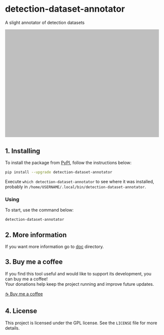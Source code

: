 # detection-dataset-annotator

A slight annotator of detection datasets

![logo](https://raw.githubusercontent.com/trucomanx/DetectionDatasetAnnotator/main/screenshot.png)

## 1. Installing

To install the package from [PyPI](https://pypi.org/project/detection-dataset-annotator/), follow the instructions below:


```bash
pip install --upgrade detection-dataset-annotator
```

Execute `which detection-dataset-annotator` to see where it was installed, probably in `/home/USERNAME/.local/bin/detection-dataset-annotator`.

### Using

To start, use the command below:

```bash
detection-dataset-annotator
```
## 2. More information

If you want more information go to [doc](https://github.com/trucomanx/DetectionDatasetAnnotator/blob/main/doc) directory.

## 3. Buy me a coffee

If you find this tool useful and would like to support its development, you can buy me a coffee!  
Your donations help keep the project running and improve future updates.  

[☕ Buy me a coffee](https://ko-fi.com/trucomanx) 

## 4. License

This project is licensed under the GPL license. See the `LICENSE` file for more details.
